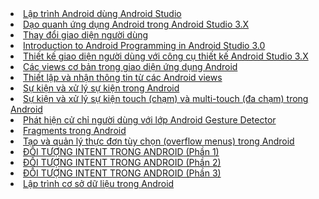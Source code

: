 
<li><a href="https://ngocminhtran.com/2018/06/28/lap-trinh-android-dung-android-studio-3-x/">Lập trình Android dùng Android Studio</a></li>
<li><a href="https://github.com/thetai221/Activity">Dạo quanh ứng dụng Android trong Android Studio 3.X</a></li>
<li><a href="https://github.com/thetai221/MyFirt">Thay đổi giao diện người dùng</a></li>
<li><a href="https://dzone.com/articles/introduction-to-android-programming-using-the-andr">Introduction to Android Programming in Android Studio 3.0</a></li>
<li><a href="https://github.com/thetai221/MyApplication">Thiết kế giao diện người dùng với công cụ thiết kế Android Studio 3.X</a></li>
<li><a href="https://ngocminhtran.com/2018/09/24/cac-views-co-ban-va-trong-giao-dien-ung-dung-android/">Các views cơ bản trong giao diện ứng dụng Android</a></li>
<li><a href="https://ngocminhtran.com/2018/09/24/thiet-lap-va-nhan-thong-tin-tu-cac-views/">Thiết lập và nhận thông tin từ các Android views</a></li>
<li><a href="https://github.com/thetai221/BasicView">Sự kiện và xử lý sự kiện trong Android</a></li>
<li><a href="https://github.com/thetai221/MotionEvent">Sự kiện và xử lý sự kiện touch (chạm) và multi-touch (đa chạm) trong Android</a></li>
<li><a href="https://github.com/thetai221/CommonGestures">Phát hiện cử chỉ người dùng với lớp Android Gesture Detector</a></li>
<li><a href="https://github.com/thetai221/Fragment">Fragments trong Android</a></li>
<li><a href="https://github.com/thetai221/MenuExample">Tạo và quản lý thực đơn tùy chọn (overflow menus) trong Android</a></li>
<li><a href="https://github.com/thetai221/ExplicitIntent">ĐỐI TƯỢNG INTENT TRONG ANDROID (Phần 1)</a></li>
<li><a href="https://github.com/thetai221/ImplicitIntent">ĐỐI TƯỢNG INTENT TRONG ANDROID (Phần 2)</a></li>
<li><a href="https://github.com/thetai221/SendBroadcast">ĐỐI TƯỢNG INTENT TRONG ANDROID (Phần 3)</a></li>
<li><a href="https://github.com/thetai221/SQLiteDemoApplication">Lập trình cơ sở dữ liệu trong Android</a></li>
